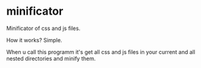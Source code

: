 # minificator
Minificator of css and js files.

How it works? Simple.

When u call this programm it's get all css and js files in your current and all nested directories and minify them. 

